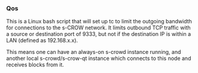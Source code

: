 ### Qos ###

This is a Linux bash script that will set up tc to limit the outgoing bandwidth for connections to the s-CROW network. It limits outbound TCP traffic with a source or destination port of 9333, but not if the destination IP is within a LAN (defined as 192.168.x.x).

This means one can have an always-on s-crowd instance running, and another local s-crowd/s-crow-qt instance which connects to this node and receives blocks from it.
